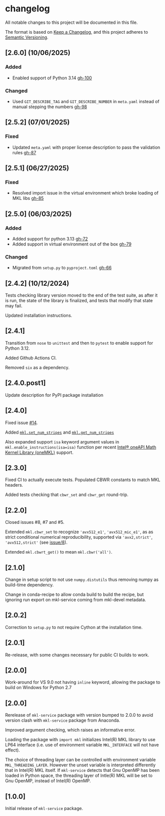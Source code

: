 # changelog
All notable changes to this project will be documented in this file.

The format is based on [Keep a Changelog](https://keepachangelog.com/en/1.1.0/),
and this project adheres to [Semantic Versioning](https://semver.org/spec/v2.0.0.html).

## [2.6.0] (10/06/2025)

### Added
* Enabled support of Python 3.14 [gh-100](https://github.com/IntelPython/mkl-service/pull/100)

### Changed
* Used `GIT_DESCRIBE_TAG` and `GIT_DESCRIBE_NUMBER` in `meta.yaml` instead of manual stepping the numbers [gh-98](github.com/IntelPython/mkl-service/pull/98)

## [2.5.2] (07/01/2025)

### Fixed
* Updated `meta.yaml` with proper license description to pass the validation rules [gh-87](github.com/IntelPython/mkl-service/pull/87)

## [2.5.1] (06/27/2025)

### Fixed
* Resolved import issue in the virtual environment which broke loading of MKL libs [gh-85](github.com/IntelPython/mkl-service/pull/85)

## [2.5.0] (06/03/2025)

### Added
* Added support for python 3.13 [gh-72](github.com/IntelPython/mkl-service/pull/72)
* Added support in virtual environment out of the box [gh-79](github.com/IntelPython/mkl-service/pull/79)

### Changed
* Migrated from `setup.py` to `pyproject.toml` [gh-66](github.com/IntelPython/mkl-service/pull/66)

## [2.4.2] (10/12/2024)

Tests checking library version moved to the end of the test suite, as after it is run, the state of the library is finalized, and tests that modify that state may fail.

Updated installation instructions.

## [2.4.1]

Transition from `nose` to `unittest` and then to `pytest` to enable support for Python 3.12.

Added Github Actions CI.

Removed `six` as a dependency.

## [2.4.0.post1]

Update description for PyPI package installation

## [2.4.0]

Fixed issue [#14](https://github.com/IntelPython/mkl-service/issues/14).

Added [`mkl.set_num_stripes`](https://software.intel.com/content/www/us/en/develop/documentation/onemkl-developer-reference-c/top/support-functions/threading-control/mkl-set-num-stripes.html) and [`mkl.get_num_stripes`](https://software.intel.com/content/www/us/en/develop/documentation/onemkl-developer-reference-c/top/support-functions/threading-control/mkl-get-num-stripes.html)

Also expanded support `isa` keyword argument values in `mkl.enable_instructions(isa=isa)` function per recent [Intel® oneAPI Math Kernel Library (oneMKL)](https://www.intel.com/content/www/us/en/docs/onemkl/developer-guide-linux/2025-2/instruction-set-specific-dispatch-on-intel-archs.html) support.

## [2.3.0]

Fixed CI to actually execute tests. Populated CBWR constants to match MKL headers.

Added tests checking that `cbwr_set` and `cbwr_get` round-trip.

## [2.2.0]

Closed issues #8, #7 and #5.

Extended `mkl.cbwr_set` to recognize `'avx512_e1'`, `'avx512_mic_e1'`, as as strict conditional numerical reproducibility, supported via `'avx2,strict'`, `'avx512,strict'` (see [issue/8](http://github.com/IntelPython/mkl-service/issues/8)).

Extended `mkl.cbwrt_get()` to mean `mkl.cbwr('all')`.

## [2.1.0]

Change in setup script to not use `numpy.distutils` thus removing numpy as build-time dependency.

Change in conda-recipe to allow conda build to build the recipe, but ignoring run export on mkl-service coming from mkl-devel metadata.

## [2.0.2]

Correction to `setup.py` to not require Cython at the installation time.

## [2.0.1]

Re-release, with some changes necessary for public CI builds to work.

## [2.0.0]

Work-around for VS 9.0 not having `inline` keyword, allowing the package to build on Windows for Python 2.7

## [2.0.0]

Rerelease of `mkl-service` package with version bumped to 2.0.0 to avoid version clash with `mkl-service` package from Anaconda.

Improved argument checking, which raises an informative error.

Loading the package with `import mkl` initializes Intel(R) MKL library to use LP64 interface (i.e. use of environment variable `MKL_INTERFACE` will not have effect).

The choice of threading layer can be controlled with environment variable `MKL_THREADING_LAYER`. However the unset variable is interpreted differently that in Intel(R) MKL itself. If `mkl-service` detects that Gnu OpenMP has been loaded in Python space, the threading layer of Intle(R) MKL will be set to Gnu OpenMP, instead of Intel(R) OpenMP.

## [1.0.0]

Initial release of `mkl-service` package.
